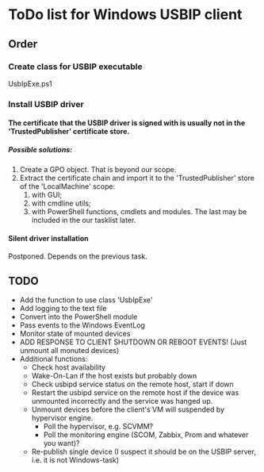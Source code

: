 # ToDo list for Windows USBIP client
## Order
### Create class for USBIP executable
UsbIpExe.ps1
### Install USBIP driver
#### The certificate that the USBIP driver is signed with is usually not in the 'TrustedPublisher' certificate store.
##### Possible solutions:
1.  Create a GPO object. That is beyond our scope.
1.  Extract the certificate chain and import it to the 'TrustedPublisher' store of the 'LocalMachine' scope:
    1.  with GUI;
    1.  with cmdline utils;
    1.  with PowerShell functions, cmdlets and modules. The last may be included in the our tasklist later.
#### Silent driver installation
Postponed. Depends on the previous task.
## TODO
*   Add the function to use class 'UsbIpExe'
*   Add logging to the text file
*   Convert into the PowerShell module
*   Pass events to the Windows EventLog
*   Monitor state of mounted devices
*   ADD RESPONSE TO CLIENT SHUTDOWN OR REBOOT EVENTS! (Just unmount all monuted devices)
*   Additional functions:
    *   Check host availability
    *   Wake-On-Lan if the host exists but probably down
    *   Check usbipd service status on the remote host, start if down
    *   Restart the usbipd service on the remote host if the device was unmounted incorrectly and the service was hanged up.
    *   Unmount devices before the client's VM will suspended by hypervisor engine.
        *   Poll the hypervisor, e.g. SCVMM?
        *   Poll the monitoring engine (SCOM, Zabbix, Prom and whatever you want)?
    *   Re-publish single device (I suspect it should be on the USBIP server, i.e. it is not Windows-task)
 
